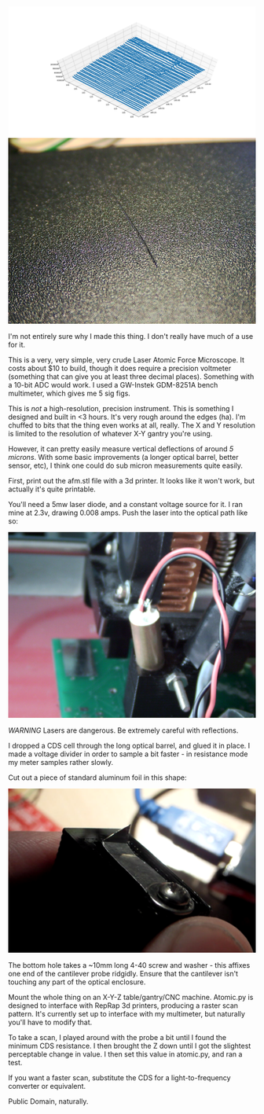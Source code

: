 ![](/figure_5.png)
![](/scratch.jpg)

I'm not entirely sure why I made this thing. I don't really have much of a use for it.

This is a very, very simple, very crude Laser Atomic Force Microscope. It costs about $10 to build, though it does require a precision voltmeter (something that can give you at least three decimal places). Something with a 10-bit ADC would work. I used a GW-Instek GDM-8251A bench multimeter, which gives me 5 sig figs.

This is *not* a high-resolution, precision instrument. This is something I designed and built in <3 hours. It's very rough around the edges (ha). I'm chuffed to bits that the thing even works at all, really. The X and Y resolution is limited to the resolution of whatever X-Y gantry you're using.

However, it can pretty easily measure vertical deflections of around *5 microns*. With some basic improvements (a longer optical barrel, better sensor, etc), I think one could do sub micron measurements quite easily.

First, print out the afm.stl file with a 3d printer. It looks like it won't work, but actually it's quite printable.

You'll need a 5mw laser diode, and a constant voltage source for it. I ran mine at 2.3v, drawing 0.008 amps. Push the laser into the optical path like so:

![Like so.](/laser.jpg)

*WARNING* Lasers are dangerous. Be extremely careful with reflections. 

I dropped a CDS cell through the long optical barrel, and glued it in place. I made a voltage divider in order to sample a bit faster - in resistance mode my meter samples rather slowly.

Cut out a piece of standard aluminum foil in this shape:

![Like so.](/probe.png)

The bottom hole takes a ~10mm long 4-40 screw and washer - this affixes one end of the cantilever probe ridgidly. Ensure that the cantilever isn't touching any part of the optical enclosure.

Mount the whole thing on an X-Y-Z table/gantry/CNC machine. Atomic.py is designed to interface with RepRap 3d printers, producing a raster scan pattern. It's currently set up to interface with my multimeter, but naturally you'll have to modify that.

To take a scan, I played around with the probe a bit until I found the minimum CDS resistance. I then brought the Z down until I got the slightest perceptable change in value. I then set this value in atomic.py, and ran a test.

If you want a faster scan, substitute the CDS for a light-to-frequency converter or equivalent.

Public Domain, naturally.


